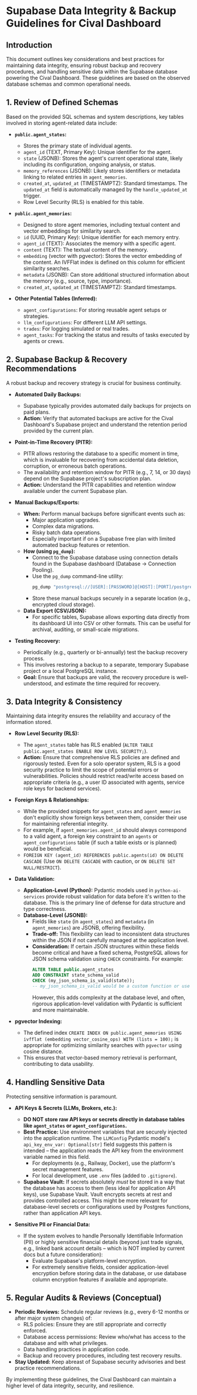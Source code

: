 # Supabase Data Integrity & Backup Guidelines for Cival Dashboard

## Introduction

This document outlines key considerations and best practices for maintaining data integrity, ensuring robust backup and recovery procedures, and handling sensitive data within the Supabase database powering the Cival Dashboard. These guidelines are based on the observed database schemas and common operational needs.

## 1. Review of Defined Schemas

Based on the provided SQL schemas and system descriptions, key tables involved in storing agent-related data include:

*   **`public.agent_states`:**
    *   Stores the primary state of individual agents.
    *   `agent_id` (TEXT, Primary Key): Unique identifier for the agent.
    *   `state` (JSONB): Stores the agent's current operational state, likely including its configuration, ongoing analysis, or status.
    *   `memory_references` (JSONB): Likely stores identifiers or metadata linking to related entries in `agent_memories`.
    *   `created_at`, `updated_at` (TIMESTAMPTZ): Standard timestamps. The `updated_at` field is automatically managed by the `handle_updated_at` trigger.
    *   Row Level Security (RLS) is enabled for this table.

*   **`public.agent_memories`:**
    *   Designed to store agent memories, including textual content and vector embeddings for similarity search.
    *   `id` (UUID, Primary Key): Unique identifier for each memory entry.
    *   `agent_id` (TEXT): Associates the memory with a specific agent.
    *   `content` (TEXT): The textual content of the memory.
    *   `embedding` (vector with pgvector): Stores the vector embedding of the content. An IVFFlat index is defined on this column for efficient similarity searches.
    *   `metadata` (JSONB): Can store additional structured information about the memory (e.g., source, type, importance).
    *   `created_at`, `updated_at` (TIMESTAMPTZ): Standard timestamps.

*   **Other Potential Tables (Inferred):**
    *   `agent_configurations`: For storing reusable agent setups or strategies.
    *   `llm_configurations`: For different LLM API settings.
    *   `trades`: For logging simulated or real trades.
    *   `agent_tasks`: For tracking the status and results of tasks executed by agents or crews.

## 2. Supabase Backup & Recovery Recommendations

A robust backup and recovery strategy is crucial for business continuity.

*   **Automated Daily Backups:**
    *   Supabase typically provides automated daily backups for projects on paid plans.
    *   **Action:** Verify that automated backups are active for the Cival Dashboard's Supabase project and understand the retention period provided by the current plan.

*   **Point-in-Time Recovery (PITR):**
    *   PITR allows restoring the database to a specific moment in time, which is invaluable for recovering from accidental data deletion, corruption, or erroneous batch operations.
    *   The availability and retention window for PITR (e.g., 7, 14, or 30 days) depend on the Supabase project's subscription plan.
    *   **Action:** Understand the PITR capabilities and retention window available under the current Supabase plan.

*   **Manual Backups/Exports:**
    *   **When:** Perform manual backups before significant events such as:
        *   Major application upgrades.
        *   Complex data migrations.
        *   Risky batch data operations.
        *   Especially important if on a Supabase free plan with limited automated backup features or retention.
    *   **How (using `pg_dump`):**
        *   Connect to the Supabase database using connection details found in the Supabase dashboard (Database -> Connection Pooling).
        *   Use the `pg_dump` command-line utility:
            ```bash
            pg_dump "postgresql://[USER]:[PASSWORD]@[HOST]:[PORT]/postgres" -Fc --file="cival_dashboard_backup_YYYYMMDD.dump"
            ```
        *   Store these manual backups securely in a separate location (e.g., encrypted cloud storage).
    *   **Data Export (CSV/JSON):**
        *   For specific tables, Supabase allows exporting data directly from its dashboard UI into CSV or other formats. This can be useful for archival, auditing, or small-scale migrations.

*   **Testing Recovery:**
    *   Periodically (e.g., quarterly or bi-annually) test the backup recovery process.
    *   This involves restoring a backup to a separate, temporary Supabase project or a local PostgreSQL instance.
    *   **Goal:** Ensure that backups are valid, the recovery procedure is well-understood, and estimate the time required for recovery.

## 3. Data Integrity & Consistency

Maintaining data integrity ensures the reliability and accuracy of the information stored.

*   **Row Level Security (RLS):**
    *   The `agent_states` table has RLS enabled (`ALTER TABLE public.agent_states ENABLE ROW LEVEL SECURITY;`).
    *   **Action:** Ensure that comprehensive RLS policies are defined and rigorously tested. Even for a solo operator system, RLS is a good security practice to limit the scope of potential errors or vulnerabilities. Policies should restrict read/write access based on appropriate criteria (e.g., a user ID associated with agents, service role keys for backend services).

*   **Foreign Keys & Relationships:**
    *   While the provided snippets for `agent_states` and `agent_memories` don't explicitly show foreign keys between them, consider their use for maintaining referential integrity.
    *   For example, if `agent_memories.agent_id` should always correspond to a valid agent, a foreign key constraint to an `agents` or `agent_configurations` table (if such a table exists or is planned) would be beneficial.
    *   `FOREIGN KEY (agent_id) REFERENCES public.agents(id) ON DELETE CASCADE` (Use `ON DELETE CASCADE` with caution, or `ON DELETE SET NULL/RESTRICT`).

*   **Data Validation:**
    *   **Application-Level (Python):** Pydantic models used in `python-ai-services` provide robust validation for data before it's written to the database. This is the primary line of defense for data structure and type correctness.
    *   **Database-Level (JSONB):**
        *   Fields like `state` (in `agent_states`) and `metadata` (in `agent_memories`) are JSONB, offering flexibility.
        *   **Trade-off:** This flexibility can lead to inconsistent data structures within the JSON if not carefully managed at the application level.
        *   **Consideration:** If certain JSON structures within these fields become critical and have a fixed schema, PostgreSQL allows for JSON schema validation using `CHECK` constraints. For example:
            ```sql
            ALTER TABLE public.agent_states
            ADD CONSTRAINT state_schema_valid
            CHECK (my_json_schema_is_valid(state));
            -- my_json_schema_is_valid would be a custom function or use JSON schema validation operators
            ```
            However, this adds complexity at the database level, and often, rigorous application-level validation with Pydantic is sufficient and more maintainable.

*   **pgvector Indexing:**
    *   The defined index `CREATE INDEX ON public.agent_memories USING ivfflat (embedding vector_cosine_ops) WITH (lists = 100);` is appropriate for optimizing similarity searches with `pgvector` using cosine distance.
    *   This ensures that vector-based memory retrieval is performant, contributing to data usability.

## 4. Handling Sensitive Data

Protecting sensitive information is paramount.

*   **API Keys & Secrets (LLMs, Brokers, etc.):**
    *   **DO NOT store raw API keys or secrets directly in database tables like `agent_states` or `agent_configurations`.**
    *   **Best Practice:** Use environment variables that are securely injected into the application runtime. The `LLMConfig` Pydantic model's `api_key_env_var: Optional[str]` field suggests this pattern is intended – the application reads the API key from the environment variable named in this field.
        *   For deployments (e.g., Railway, Docker), use the platform's secret management features.
        *   For local development, use `.env` files (added to `.gitignore`).
    *   **Supabase Vault:** If secrets absolutely *must* be stored in a way that the database has access to them (less ideal for application API keys), use Supabase Vault. Vault encrypts secrets at rest and provides controlled access. This might be more relevant for database-level secrets or configurations used by Postgres functions, rather than application API keys.

*   **Sensitive PII or Financial Data:**
    *   If the system evolves to handle Personally Identifiable Information (PII) or highly sensitive financial details (beyond just trade signals, e.g., linked bank account details – which is NOT implied by current docs but a future consideration):
        *   Evaluate Supabase's platform-level encryption.
        *   For extremely sensitive fields, consider application-level encryption before storing data in the database, or use database column encryption features if available and appropriate.

## 5. Regular Audits & Reviews (Conceptual)

*   **Periodic Reviews:** Schedule regular reviews (e.g., every 6-12 months or after major system changes) of:
    *   RLS policies: Ensure they are still appropriate and correctly enforced.
    *   Database access permissions: Review who/what has access to the database and with what privileges.
    *   Data handling practices in application code.
    *   Backup and recovery procedures, including test recovery results.
*   **Stay Updated:** Keep abreast of Supabase security advisories and best practice recommendations.

By implementing these guidelines, the Cival Dashboard can maintain a higher level of data integrity, security, and resilience.
